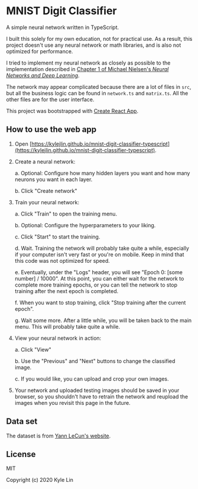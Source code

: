 # MNIST Digit Classifier

A simple neural network written in TypeScript.

I built this solely for my own education, not for practical use.
As a result, this project doesn't use any neural network or math libraries, and is also not optimized for performance.

I tried to implement my neural network as closely as possible to the implementation described in [Chapter 1 of Michael Nielsen's _Neural Networks and Deep Learning_](http://neuralnetworksanddeeplearning.com/chap1.html).

The network may appear complicated because there are a lot of files in `src`, but all the business logic can be found in `network.ts` and `matrix.ts`.
All the other files are for the user interface.

This project was bootstrapped with [Create React App](https://github.com/facebook/create-react-app).

## How to use the web app

1. Open [https://kylejlin.github.io/mnist-digit-classifier-typescript](https://kylejlin.github.io/mnist-digit-classifier-typescript).

2. Create a neural network:

   a. Optional: Configure how many hidden layers you want and how many neurons you want in each layer.

   b. Click "Create network"

3. Train your neural network:

   a. Click "Train" to open the training menu.

   b. Optional: Configure the hyperparameters to your liking.

   c. Click "Start" to start the training.

   d. Wait. Training the network will probably take quite a while, especially if your computer isn't very fast or you're on mobile. Keep in mind that this code was not optimized for speed.

   e. Eventually, under the "Logs" header, you will see "Epoch 0: [some number] / 10000". At this point, you can either wait for the network to complete more training epochs, or you can tell the network to stop training after the next epoch is completed.

   f. When you want to stop training, click "Stop training after the current epoch".

   g. Wait some more. After a little while, you will be taken back to the main menu. This will probably take quite a while.

4. View your neural network in action:

   a. Click "View"

   b. Use the "Previous" and "Next" buttons to change the classified image.

   c. If you would like, you can upload and crop your own images.

5. Your network and uploaded testing images should be saved in your browser, so you shouldn't have to retrain the network and reupload the images when you revisit this page in the future.

## Data set

The dataset is from [Yann LeCun's website](http://yann.lecun.com/exdb/mnist/).

## License

MIT

Copyright (c) 2020 Kyle Lin
